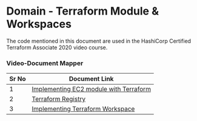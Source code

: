 # Domain - Terraform Module & Workspaces

The code mentioned in this document are used in the HashiCorp Certified Terraform Associate 2020 video course.


### Video-Document Mapper

| Sr No | Document Link |
| ------ | ------ |
| 1 | [Implementing EC2 module with Terraform][PlDa] |
| 2 | [Terraform Registry][PlDb] |
| 3 | [Implementing Terraform Workspace][PlDc] |



   [PlDa]: <https://github.com/pbeniwal/terraform/tree/master/Section%204%20-%20Terraform%20Modules%20%26%20Workspaces/kplabs-modules>
   [PlDb]: <https://github.com/pbeniwal/terraform/blob/master/Section%204%20-%20Terraform%20Modules%20%26%20Workspaces/terraform-registry.md>
   [PlDc]: <https://github.com/pbeniwal/terraform/blob/master/Section%204%20-%20Terraform%20Modules%20%26%20Workspaces/kplabs-workspace.md>
